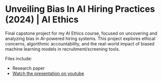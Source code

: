 # Unveiling Bias In AI Hiring Practices (2024) | AI Ethics
Final capstone project for my AI Ethics course, focused on uncovering and analyzing bias in AI-powered hiring systems. This project explores ethical concerns, algorithmic accountability, and the real-world impact of biased machine learning models in recruitment/screening tools.

Files include:
- Research paper
- [Watch the presentation on youtube](https://youtu.be/dEYOu3Aid0k) 
